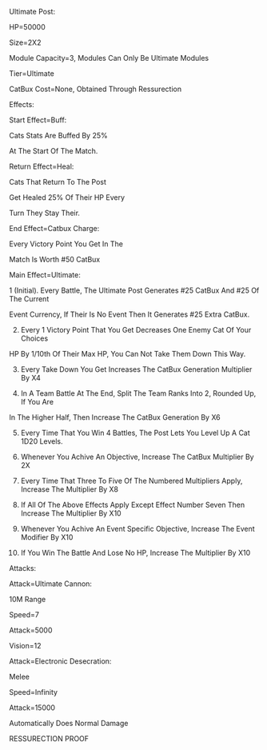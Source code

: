 Ultimate Post:

HP=50000

Size=2X2

Module Capacity=3, Modules Can Only Be Ultimate Modules

Tier=Ultimate

CatBux Cost=None, Obtained Through Ressurection

Effects:

Start Effect=Buff:

Cats Stats Are Buffed By 25% 

At The Start Of The Match.

Return Effect=Heal:

Cats That Return To The Post

Get Healed 25% Of Their HP Every

Turn They Stay Their.

End Effect=Catbux Charge:

Every Victory Point You Get In The

Match Is Worth #50 CatBux

Main Effect=Ultimate:

1 (Initial). Every Battle, The Ultimate Post Generates #25 CatBux And #25 Of The Current

Event Currency, If Their Is No Event Then It Generates #25 Extra CatBux.

2. Every 1 Victory Point That You Get Decreases One Enemy Cat Of Your Choices

HP By 1/10th Of Their Max HP, You Can Not Take Them Down This Way.

3. Every Take Down You Get Increases The CatBux Generation Multiplier By X4

4. In A Team Battle At The End, Split The Team Ranks Into 2, Rounded Up, If You Are

In The Higher Half, Then Increase The CatBux Generation By X6

5. Every Time That You Win 4 Battles, The Post Lets You Level Up A Cat 1D20 Levels.

6. Whenever You Achive An Objective, Increase The CatBux Multiplier By 2X

7. Every Time That Three To Five Of The Numbered Multipliers Apply, Increase The Multiplier By X8

8. If All Of The Above Effects Apply Except Effect Number Seven Then Increase The Multiplier By X10

9. Whenever You Achive An Event Specific Objective, Increase The Event Modifier By X10

10. If You Win The Battle And Lose No HP, Increase The Multiplier By X10

Attacks:

Attack=Ultimate Cannon:

10M Range

Speed=7

Attack=5000

Vision=12

Attack=Electronic Desecration:

Melee

Speed=Infinity

Attack=15000

Automatically Does Normal Damage

RESSURECTION PROOF
